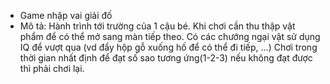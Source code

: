 - Game nhập vai giải đố 
- Mô tả:
Hành trình tới trường của 1 cậu bé.
Khi chơi cần thu thập vật phẩm để có thể mở sang màn tiếp theo.
Có các chướng ngại vật sử dụng IQ để vượt qua (vd đẩy hộp gỗ xuống hố để có thể đi tiếp, ...)
Chơi trong thời gian nhất định để đạt số sao tương ứng(1-2-3) nếu không đạt được thì phải chơi lại.
